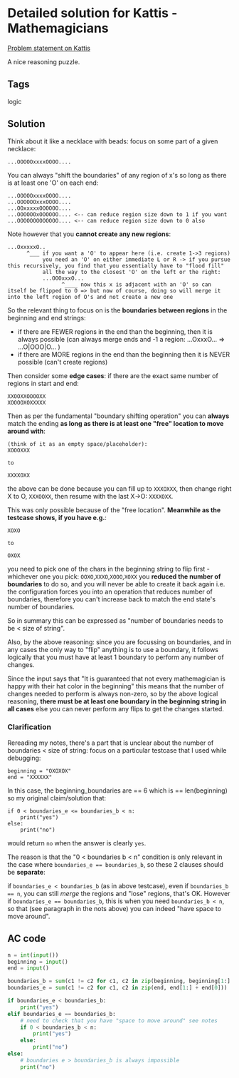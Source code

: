 # Detailed solution for Kattis - Mathemagicians

[Problem statement on Kattis](https://open.kattis.com/problems/mathemagicians)

A nice reasoning puzzle.

## Tags

logic

## Solution

Think about it like a necklace with beads: focus on some part of a given necklace:

```
...OOOOOxxxxOOOO....
```

You can always "shift the boundaries" of any region of x's so long as there is at least one 'O' on each end:

```
...OOOOOxxxxOOOO....
...OOOOOOxxxOOOO....
...OOxxxxxOOOOOO....
...OOOOOOxOOOOOO.... <-- can reduce region size down to 1 if you want
...OOOOOOOOOOOOO.... <-- can reduce region size down to 0 also
```

Note however that you **cannot create any new regions**:

```
...OxxxxxO..
      ^___ if you want a 'O' to appear here (i.e. create 1->3 regions)
           you need an 'O' on either immediate L or R -> if you pursue this recursively, you find that you essentially have to "flood fill"
           all the way to the closest 'O' on the left or the right:
           ...OOOxxxO...
                 ^____ now this x is adjacent with an 'O' so can itself be flipped to O => but now of course, doing so will merge it into the left region of O's and not create a new one
```

So the relevant thing to focus on is the **boundaries between regions** in the beginning and end strings:

- if there are FEWER regions in the end than the beginning, then it is always possible (can always merge ends and -1 a region: ...OxxxO... => ...O|OOO|O... )
- if there are MORE regions in the end than the beginning then it is NEVER possible (can't create regions)

Then consider some **edge cases**: if there are the exact same number of regions in start and end:

```  
XXOOXXOOOOXX
XOOOOXOXXXXX
```
Then as per the fundamental "boundary shifting operation" you can **always** match the ending **as long as there is at least one "free" location to move around with**:

```
(think of it as an empty space/placeholder):
XOOOXXX

to

XXXXOXX
```

the above can be done because you can fill up to `XXXOXXX`, then change right X to O, `XXXOOXX`, then resume with the last X->O: `XXXXOXX`.

This was only possible because of the "free location". **Meanwhile as the testcase shows, if you have e.g.**:

```
XOXO

to

OXOX
```

you need to pick one of the chars in the beginning string to flip first - whichever one you pick: `OOXO`,`XXXO`,`XOOO`,`XOXX` you **reduced the number of boundaries** to do so, and you will never be able to create it back again i.e. the configuration forces you into an operation that reduces number of boundaries, therefore you can't increase back to match the end state's number of boundaries.

So in summary this can be expressed as "number of boundaries needs to be < size of string".

Also, by the above reasoning: since you are focussing on boundaries, and in any cases the only way to "flip" anything is to use a boundary, it follows logically that you must have at least 1 boundary to perform any number of changes.

Since the input says that "It is guaranteed that not every mathemagician is happy with their hat color in the beginning" this means that the number of changes needed to perform is always non-zero, so by the above logical reasoning, **there must be at least one boundary in the beginning string in all cases** else you can never perform any flips to get the changes started.

### Clarification

Rereading my notes, there's a part that is unclear about the number of boundaries < size of string: focus on a particular testcase that I used while debugging:

```
beginning = "OXOXOX"
end = "XXXXXX"
```

In this case, the beginning_boundaries are == 6 which is == len(beginning) so my original claim/solution that:
```
if 0 < boundaries_e <= boundaries_b < n:
    print("yes")
else:
    print("no")
```

would return `no` when the answer is clearly `yes`.

The reason is that the "0 < boundaries b < n" condition is only relevant in the case where `boundaries_e == boundaries_b`, so these 2 clauses should be **separate**:

if `boundaries_e < boundaries_b` (as in above testcase), even if `boundaries_b == n`, you can still *merge* the regions and "lose" regions, that's OK. However if `boundaries_e == boundaries_b`, this is when you need `boundaries_b < n`, so that (see paragraph in the nots above) you can indeed "have space to move around".

## AC code

```python
n = int(input())
beginning = input()
end = input()

boundaries_b = sum(c1 != c2 for c1, c2 in zip(beginning, beginning[1:] + beginning[0]))
boundaries_e = sum(c1 != c2 for c1, c2 in zip(end, end[1:] + end[0]))

if boundaries_e < boundaries_b:
    print("yes")
elif boundaries_e == boundaries_b:
    # need to check that you have "space to move around" see notes
    if 0 < boundaries_b < n:
        print("yes")
    else:
        print("no")
else:
    # boundaries e > boundaries_b is always impossible
    print("no")
```
